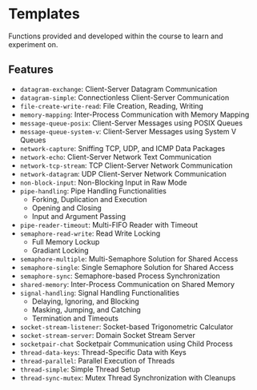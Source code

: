 # Templates

Functions provided and developed within the course to learn and experiment on.

## Features

- `datagram-exchange`: Client-Server Datagram Communication
- `datagram-simple`: Connectionless Client-Server Communication
- `file-create-write-read`: File Creation, Reading, Writing
- `memory-mapping`: Inter-Process Communication with Memory Mapping
- `message-queue-posix`: Client-Server Messages using POSIX Queues
- `message-queue-system-v`: Client-Server Messages using System V Queues
- `network-capture`: Sniffing TCP, UDP, and ICMP Data Packages
- `network-echo`: Client-Server Network Text Communication
- `network-tcp-stream`: TCP Client-Server Network Communication
- `network-datagram`: UDP Client-Server Network Communication
- `non-block-input`: Non-Blocking Input in Raw Mode
- `pipe-handling`: Pipe Handling Functionalities
  - Forking, Duplication and Execution
  - Opening and Closing
  - Input and Argument Passing
- `pipe-reader-timeout`: Multi-FIFO Reader with Timeout
- `semaphore-read-write`: Read Write Locking
  - Full Memory Lockup
  - Gradiant Locking
- `semaphore-multiple`: Multi-Semaphore Solution for Shared Access
- `semaphore-single`: Single Semaphore Solution for Shared Access
- `semaphore-sync`: Semaphore-based Process Synchronization
- `shared-memory`: Inter-Process Communication on Shared Memory
- `signal-handling`: Signal Handling Functionalities
  - Delaying, Ignoring, and Blocking
  - Masking, Jumping, and Catching
  - Termination and Timeouts
- `socket-stream-listener`: Socket-based Trigonometric Calculator
- `socket-stream-server`: Domain Socket Stream Server
- `socketpair-chat` Socketpair Communication using Child Process
- `thread-data-keys`: Thread-Specific Data with Keys
- `thread-parallel`: Parallel Execution of Threads
- `thread-simple`: Simple Thread Setup
- `thread-sync-mutex`: Mutex Thread Synchronization with Cleanups
